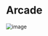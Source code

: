 # Arcade
![image](https://github.com/1LayZex1/Arcade/assets/136071463/aa7dd462-b24d-4513-9df8-e7e63a1ff9ad) 
